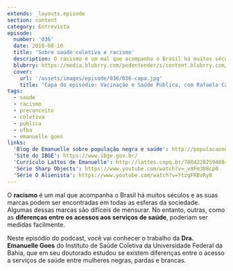 ```yaml
---
extends: _layouts.episode
section: content
category: Entrevista
episode:
  number: '036'
  date: 2018-08-10
  title: 'Sobre saúde coletiva e racismo'
  description: O racismo é um mal que acompanha o Brasil há muitos séculos e as suas marcas podem ser encontradas em todas as esferas da sociedade. Algumas dessas marcas são difíceis de mensurar. No entanto, outras, como as diferenças entre os acessos aos serviços de saúde, poderiam ser medidas facilmente.
  blubrry: https://media.blubrry.com/podentender/s/content.blubrry.com/podentender/PODEntender_36.mp3
  cover:
    url: '/assets/images/episode/036/036-capa.jpg'
    title: 'Capa do episódio: Vacinação e Saúde Pública, com Rafaela Cavalcanti'
tags:
  - saude
  - racismo
  - preconceito
  - coletiva
  - publica
  - ufba
  - emanuelle goes
links:
  'Blog de Emanuelle sobre população negra e saúde': http://populacaonegraesaude.blogspot.com/
  'Site do IBGE': https://www.ibge.gov.br/
  'Currículo Lattes de Emanuelle': http://lattes.cnpq.br/7884228259408443
  'Série Sharp Objects': https://www.youtube.com/watch?v=_v8Fm3O8cp0
  'Série O Alienista': https://www.youtube.com/watch?v=YtzgFRBvRy8
---
```

O **racismo** é um mal que acompanha o Brasil há muitos séculos e as suas marcas podem ser encontradas
em todas as esferas da sociedade. Algumas dessas marcas são difíceis de mensurar.
No entanto, outras, como as **diferenças entre os acessos aos serviços de saúde**, poderiam ser medidas facilmente.

Neste episódio do podcast, você vai conhecer o trabalho da **Dra. Emanuelle Goes** do
Instituto de Saúde Coletiva da Universidade Federal da Bahia, que em seu doutorado
estudou se existem diferenças entre o acesso a serviços de saúde entre mulheres negras, pardas e brancas.

